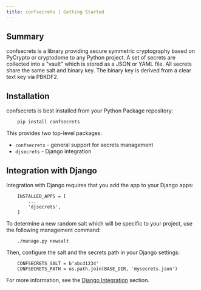 ```yaml
---
title: confsecrets | Getting Started
---
```


## Summary

confsecrets is a library providing secure symmetric cryptography based on PyCrypto or cryptodome 
to any Python project.  A set of secrets are collected into a "vault" which is stored as a JSON
or YAML file.   All secrets share the same salt and binary key.  The binary key is derived from a
clear text key via PBKDF2.

## Installation

confsecrets is best installed from your Python Package repository:

        pip install confsecrets

This provides two top-level packages:

* `confsecrets` - general support for secrets management
* `djsecrets` - Django integration

## Integration with Django

Integration with Django requires that you add the app to your Django apps:

        INSTALLED_APPS = [
            ...
            'djsecrets',
        ]

To determine a new random salt which will be specific to your project, use the following management command:

        ./manage.py newsalt

Then, configure the salt and the secrets path in your Django settings:
            
        CONFSECRETS_SALT = b'abcd1234'
        CONFSECRETS_PATH = os.path.join(BASE_DIR, 'mysecrets.json')

For more information, see the [Django Integration](django.md) section.
